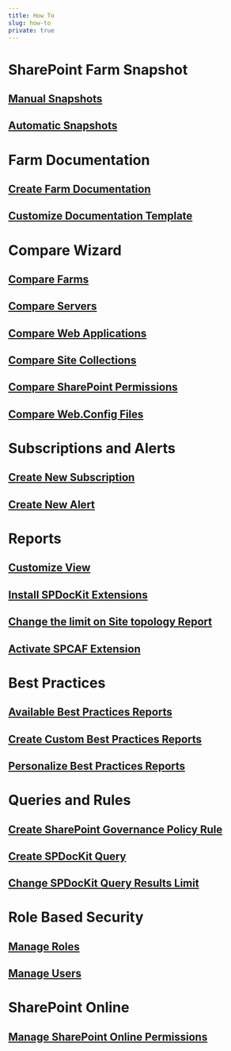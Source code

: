 ```yaml
---
title: How To
slug: how-to
private: true
---
```

# SharePoint Farm Snapshot
## [Manual Snapshots](manual-snapshots.md)
## [Automatic Snapshots](automatic-snapshots.md)

# Farm Documentation
## [Create Farm Documentation](create-farm-documentation.md)
## [Customize Documentation Template](customize-documentation-template.md)

# Compare Wizard
## [Compare Farms](compare-sharepoint-farms.md)
## [Compare Servers](compare-servers.md)
## [Compare Web Applications](compare-web-applications.md)
## [Compare Site Collections](compare-site-collections.md)
## [Compare SharePoint Permissions](compare-sharepoint-permissions.md)
## [Compare Web.Config Files](compare-web-config-files.md)

# Subscriptions and Alerts
## [Create New Subscription](create-new-subscription.md)
## [Create New Alert](create-new-alert.md)

# Reports
## [Customize View](customize-view.md)
## [Install SPDocKit Extensions](install-spdockit-extensions.md)
## [Change the limit on Site topology Report](change-limit-site-topology-report.md)
## [Activate SPCAF Extension](activate-spcaf-extension.md)

# Best Practices
## [Available Best Practices Reports](available-best-practices-reports.md)
## [Create Custom Best Practices Reports](create-custom-best-practices-reports.md)
## [Personalize Best Practices Reports](personalize-best-practices-reports.md)

# Queries and Rules
## [Create SharePoint Governance Policy Rule](create-governance-policy-rule.md)
## [Create SPDocKit Query](create-spdockit-query.md)
## [Change SPDocKit Query Results Limit](change-query-results-limit.md)

# Role Based Security
## [Manage Roles](manage-roles.md)
## [Manage Users](manage-users.md)

# SharePoint Online
## [Manage SharePoint Online Permissions](manage-sharepoint-online-permissions.md)